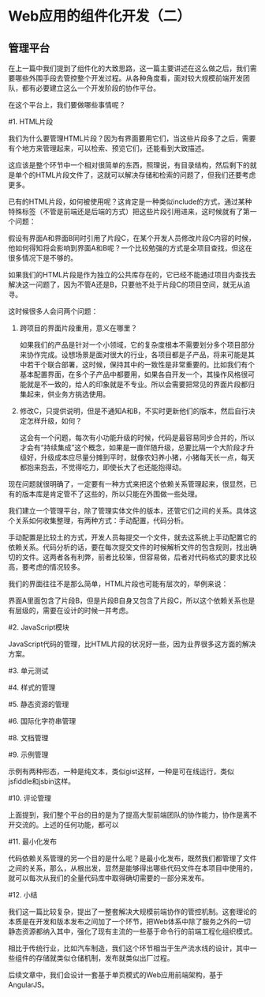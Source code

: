 Web应用的组件化开发（二）
====

管理平台
----

在上一篇中我们提到了组件化的大致思路，这一篇主要讲述在这么做之后，我们需要哪些外围手段去管控整个开发过程。从各种角度看，面对较大规模前端开发团队，都有必要建立这么一个开发阶段的协作平台。

在这个平台上，我们要做哪些事情呢？

#1. HTML片段

我们为什么要管理HTML片段？因为有界面要用它们，当这些片段多了之后，需要有个地方来管理起来，可以检索、预览它们，还能看到大致描述。

这应该是整个环节中一个相对很简单的东西，照理说，有目录结构，然后剩下的就是单个的HTML片段文件了，这就可以解决存储和检索的问题了，但我们还要考虑更多。

已有的HTML片段，如何被使用呢？这肯定是一种类似include的方式，通过某种特殊标签（不管是前端还是后端的方式）把这些片段引用进来，这时候就有了第一个问题：

假设有界面A和界面B同时引用了片段C，在某个开发人员修改片段C内容的时候，他如何得知将会影响到界面A和B呢？一个比较勉强的方式是全项目查找，但这在很多情况下是不够的。

如果我们的HTML片段是作为独立的公共库存在的，它已经不能通过项目内查找去解决这一问题了，因为不管A还是B，只要他不处于片段C的项目空间，就无从追寻。

这时候很多人会问两个问题：

1. 跨项目的界面片段重用，意义在哪里？

    如果我们的产品是针对一个小领域，它的复杂度根本不需要划分多个项目部分来协作完成。设想场景是面对很大的行业，各项目都是子产品，将来可能是其中若干个联合部署，这时候，保持其中的一致性是非常重要的。比如我们有个基本配置界面，在多个子产品中都要用，如果各自开发一个，其操作风格很可能就是不一致的，给人的印象就是不专业。所以会需要把常见的界面片段都归集起来，供业务方挑选使用。

2. 修改C，只提供说明，但是不通知A和B，不实时更新他们的版本，然后自行决定怎样升级，如何？

    这会有一个问题，每次有小功能升级的时候，代码是最容易同步合并的，所以才会有“持续集成”这个概念，如果是一直伴随升级，总要比隔一个大阶段才升级好，升级成本应尽量分摊到平时，就像农妇养小猪，小猪每天长一点，每天都抱来抱去，不觉得吃力，即使长大了也还能抱得动。

现在问题就很明确了，一定要有一种方式来把这个依赖关系管理起来，很显然，已有的版本库是肯定管不了这些的，所以只能在外围做一些处理。

我们建立一个管理平台，除了管理实体文件的版本，还管它们之间的关系。具体这个关系如何收集整理，有两种方式：手动配置，代码分析。

手动配置是比较土的方式，开发人员每提交一个文件，就去这系统上手动配置它的依赖关系。代码分析的话，要在每次提交文件的时候解析文件的包含规则，找出确切的文件。这两者各有利弊，前者比较笨，但容易做，后者对代码格式的要求比较高，要考虑的情况较多。

我们的界面往往不是那么简单，HTML片段也可能有层次的，举例来说：

界面A里面包含了片段B，但是片段B自身又包含了片段C，所以这个依赖关系也是有层级的，需要在设计的时候一并考虑。

#2. JavaScript模块

JavaScript代码的管理，比HTML片段的状况好一些，因为业界很多这方面的解决方案。

#3. 单元测试

#4. 样式的管理

#5. 静态资源的管理

#6. 国际化字符串管理

#8. 文档管理

#9. 示例管理

示例有两种形态，一种是纯文本，类似gist这样，一种是可在线运行，类似jsfiddle和jsbin这样。

#10. 评论管理

上面提到，我们整个平台的目的是为了提高大型前端团队的协作能力，协作是离不开交流的。上述的任何功能，都可以

#11. 最小化发布

代码依赖关系管理的另一个目的是什么呢？是最小化发布，既然我们都管理了文件之间的关系，那么，从根出发，显然是能够得出哪些代码文件在本项目中使用的，就可以每次从我们的全量代码库中取得确切需要的一部分来发布。

#12. 小结

我们这一篇比较复杂，提出了一整套解决大规模前端协作的管控机制。这套理论的本质是在开发和版本发布之间加了一个环节，把Web体系中除了服务之外的一切静态资源都纳入其中，强化了现有主流的一些基于命令行的前端工程化组织模式。

相比于传统行业，比如汽车制造，我们这个环节相当于生产流水线的设计，其中一些组件的存储就类似仓储机制，发布就类似出厂过程。

后续文章中，我们会设计一套基于单页模式的Web应用前端架构，基于AngularJS。